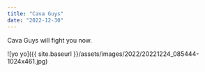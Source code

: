 ```yaml
---
title: "Cava Guys"
date: "2022-12-30"
---
```


Cava Guys will fight you now.

![yo yo]({{ site.baseurl }}/assets/images/2022/20221224_085444-1024x461.jpg)

